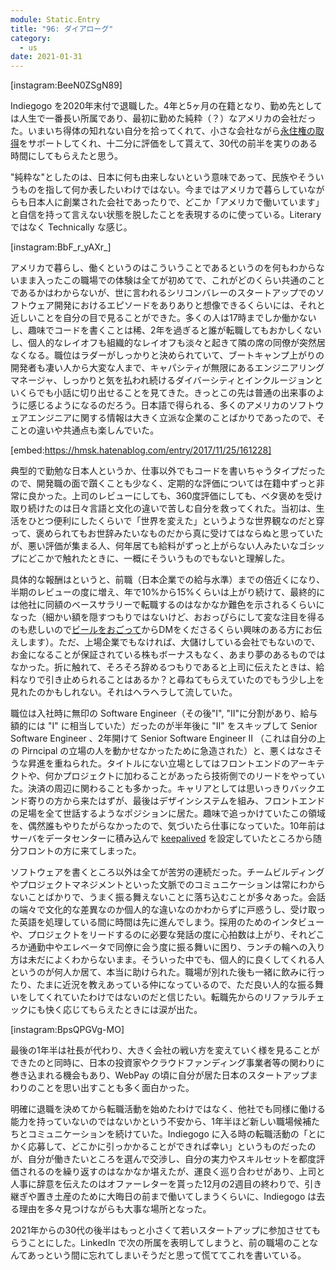```yaml
---
module: Static.Entry
title: "96: ダイアローグ"
category:
  - us
date: 2021-01-31
---
```

[instagram:BeeN0ZSgN89]

Indiegogo を2020年末付で退職した。4年と5ヶ月の在籍となり、勤め先としては人生で一番長い所属であり、最初に勤めた純粋（？）なアメリカの会社だった。いまいち得体の知れない自分を拾ってくれて、小さな会社ながら[永住権の取得](https://hmsk.hatenablog.com/entry/2019/07/29/193529)をサポートしてくれ、十二分に評価をして貰えて、30代の前半を実りのある時間にしてもらえたと思う。

"純粋な"としたのは、日本に何も由来しないという意味であって、民族やそういうものを指して何か表したいわけではない。今まではアメリカで暮らしていながらも日本人に創業された会社であったりで、どこか「アメリカで働いています」と自信を持って言えない状態を脱したことを表現するのに使っている。Literary ではなく Technically な感じ。

[instagram:BbF_r_yAXr_]

アメリカで暮らし、働くというのはこういうことであるというのを何もわからないまま入ったこの職場での体験は全てが初めてで、これがどのくらい共通のことであるかはわからないが、世に言われるシリコンバレーのスタートアップでのソフトウェア開発におけるエピソードをありありと想像できるくらいには、それと近しいことを自分の目で見ることができた。多くの人は17時までしか働かないし、趣味でコードを書くことは稀、2年を過ぎると誰が転職してもおかしくないし、個人的なレイオフも組織的なレイオフも淡々と起きて隣の席の同僚が突然居なくなる。職位はラダーがしっかりと決められていて、ブートキャンプ上がりの開発者も凄い人から大変な人まで、キャパシティが無限にあるエンジニアリングマネージャ、しっかりと気を払われ続けるダイバーシティとインクルージョンといくらでも小話に切り出せることを見てきた。きっとこの先は普通の出来事のように感じるようになるのだろう。日本語で得られる、多くのアメリカのソフトウェアエンジニアに関する情報は大きく立派な企業のことばかりであったので、そことの違いや共通点も楽しんでいた。

[embed:https://hmsk.hatenablog.com/entry/2017/11/25/161228]

典型的で勤勉な日本人というか、仕事以外でもコードを書いちゃうタイプだったので、開発職の面で躓くことも少なく、定期的な評価については在籍中ずっと非常に良かった。上司のレビューにしても、360度評価にしても、ベタ褒めを受け取り続けたのは日々言語と文化の違いで苦しむ自分を救ってくれた。当初は、生活をひとつ便利にしたくらいで「世界を変えた」というような世界観なのだと穿って、褒められてもお世辞みたいなものだから真に受けてはならぬと思っていたが、悪い評価が集まる人、何年居ても給料がずっと上がらない人みたいなゴシップにどこかで触れたときに、一概にそういうものでもないと理解した。

具体的な報酬はというと、前職（日本企業での給与水準）までの倍近くになり、半期のレビューの度に増え、年で10%から15%くらいは上がり続けて、最終的には他社に同額のベースサラリーで転職するのはなかなか難色を示されるくらいになった（細かい額を隠すつもりではないけど、おおっぴらにして変な注目を得るのも悲しいので[ビールをおごって](https://www.buymeacoffee.com/hmsk)からDMをくださるくらい興味のある方にお伝えします）。ただ、上場企業でもなければ、大儲けしている会社でもないので、お金になることが保証されている株もボーナスもなく、あまり夢のあるものではなかった。折に触れて、そろそろ辞めるつもりであると上司に伝えたときは、給料なりで引き止められることはあるか？と尋ねてもらえていたのでもう少し上を見れたのかもしれない。それはヘラヘラして流していた。

職位は入社時に無印の Software Engineer（その後"I", "II"に分割があり、給与額的には "I" に相当していた）だったのが半年後に "II" をスキップして Senior Software Engineer 、2年開けて Senior Software Engineer II （これは自分の上の Pirncipal の立場の人を動かせなかったために急造された）と、悪くはなさそうな昇進を重ねられた。タイトルにない立場としてはフロントエンドのアーキテクトや、何かプロジェクトに加わることがあったら技術側でのリードをやっていた。決済の周辺に関わることも多かった。キャリアとしては思いっきりバックエンド寄りの方から来たはずが、最後はデザインシステムを組み、フロントエンドの足場を全て世話するようなポジションに居た。趣味で追っかけていたこの領域を、偶然誰もやりたがらなかったので、気づいたら仕事になっていた。10年前はサーバをデータセンターに積み込んで [keepalived](https://github.com/acassen/keepalived) を設定していたところから随分フロントの方に来てしまった。

ソフトウェアを書くところ以外は全てが苦労の連続だった。チームビルディングやプロジェクトマネジメントといった文脈でのコミュニケーションは常にわからないことばかりで、うまく振る舞えないことに落ち込むことが多々あった。会話の端々で文化的な差異なのか個人的な違いなのかわからずに戸惑うし、受け取った英語を処理している間に時間は先に進んでしまう。採用のためのインタビューや、プロジェクトをリードするのに必要な発話の度に心拍数は上がり、それどころか通勤中やエレベータで同僚に会う度に振る舞いに困り、ランチの輪への入り方は未だによくわからないまま。そういった中でも、個人的に良くしてくれる人というのが何人か居て、本当に助けられた。職場が別れた後も一緒に飲みに行ったり、たまに近況を教えあっている仲になっているので、ただ良い人的な振る舞いをしてくれていたわけではないのだと信じたい。転職先からのリファラルチェックにも快く応じてもらえたときには涙が出た。

[instagram:BpsQPGVg-MO]

最後の1年半は社長が代わり、大きく会社の戦い方を変えていく様を見ることができたのと同時に、日本の投資家やクラウドファンディング事業者等の関わりに巻き込まれる機会もあり、WebPay の頃に自分が居た日本のスタートアップまわりのことを思い出すことも多く面白かった。

明確に退職を決めてから転職活動を始めたわけではなく、他社でも同様に働ける能力を持っていないのではないかという不安から、1年半ほど新しい職場候補たちとコミュニケーションを続けていた。Indiegogo に入る時の転職活動の「とにかく応募して、どこかに引っかかることができれば幸い」というものだったのが、自分が働きたいところを選んで交渉し、自分の実力やスキルセットを都度評価されるのを繰り返すのはなかなか堪えたが、運良く巡り合わせがあり、上司と人事に辞意を伝えたのはオファーレターを貰った12月の2週目の終わりで、引き継ぎや置き土産のために大晦日の前まで働いてしまうくらいに、Indiegogo は去る理由を多々見つけながらも大事な場所となった。

2021年からの30代の後半はもっと小さくて若いスタートアップに参加させてもらうことにした。LinkedIn で次の所属を表明してしまうと、前の職場のことなんてあっという間に忘れてしまいそうだと思って慌ててこれを書いている。
